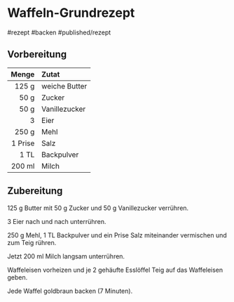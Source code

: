 # Waffeln-Grundrezept

#rezept #backen #published/rezept  

## Vorbereitung

|   Menge | Zutat         |
| -------:|:------------- |
|   125 g | weiche Butter |
|    50 g | Zucker        |
|    50 g | Vanillezucker |
|       3 | Eier          |
|   250 g | Mehl          |
| 1 Prise | Salz          |
|    1 TL | Backpulver    |
|  200 ml | Milch         |

## Zubereitung

125 g Butter mit 50 g Zucker und 50 g Vanillezucker verrühren. 

3 Eier nach und nach unterrühren. 

250 g Mehl, 1 TL Backpulver und ein Prise Salz miteinander vermischen und zum Teig rühren. 

Jetzt 200 ml Milch langsam unterrühren. 

Waffeleisen vorheizen und je 2 gehäufte Esslöffel Teig auf das Waffeleisen geben. 

Jede Waffel goldbraun backen (7 Minuten). 